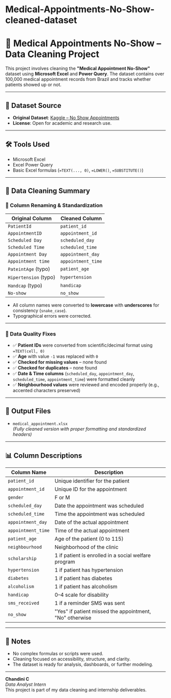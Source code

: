 # Medical-Appointments-No-Show-cleaned-dataset

# 🧹 Medical Appointments No-Show – Data Cleaning Project

This project involves cleaning the **"Medical Appointment No-Show"** dataset using **Microsoft Excel** and **Power Query**. The dataset contains over 100,000 medical appointment records from Brazil and tracks whether patients showed up or not.

---

## 📂 Dataset Source

- **Original Dataset**: [Kaggle – No Show Appointments](https://www.kaggle.com/datasets/joniarroba/noshowappointments)
- **License**: Open for academic and research use.

---

## 🛠 Tools Used

- Microsoft Excel
- Excel Power Query
- Basic Excel formulas (`=TEXT(..., 0)`, `=LOWER()`, `=SUBSTITUTE()`)

---

## 🧼 Data Cleaning Summary

### 🔧 Column Renaming & Standardization

| Original Column         | Cleaned Column        |
|-------------------------|-----------------------|
| `PatientId`             | `patient_id`          |
| `AppointmentID`         | `appointment_id`      |
| `Scheduled Day`         | `scheduled_day`       |
| `Scheduled Time`        | `scheduled_time`      |
| `Appointment Day`       | `appointment_day`     |
| `Appointment time`      | `appointment_time`    |
| `PateintAge` (typo)     | `patient_age`         |
| `Hipertension` (typo)   | `hypertension`        |
| `Handcap` (typo)        | `handicap`            |
| `No-show`               | `no_show`             |

- All column names were converted to **lowercase** with **underscores** for consistency (`snake_case`).
- Typographical errors were corrected.

---

### 🧪 Data Quality Fixes

- ✅ **Patient IDs** were converted from scientific/decimal format using `=TEXT(cell, 0)`
- ✅ **Age** with value `-1` was replaced with `0`
- ✅ **Checked for missing values** – none found
- ✅ **Checked for duplicates** – none found
- ✅ **Date & Time columns** (`scheduled_day`, `appointment_day`, `scheduled_time`, `appointment_time`) were formatted cleanly
- ✅ **Neighbourhood values** were reviewed and encoded properly (e.g., accented characters preserved)

---

## 💾 Output Files

- `medical_appointment.xlsx`  
  _(Fully cleaned version with proper formatting and standardized headers)_

---

## 📊 Column Descriptions

| Column Name         | Description |
|----------------------|-------------|
| `patient_id`         | Unique identifier for the patient |
| `appointment_id`     | Unique ID for the appointment |
| `gender`             | F or M |
| `scheduled_day`      | Date the appointment was scheduled |
| `scheduled_time`     | Time the appointment was scheduled |
| `appointment_day`    | Date of the actual appointment |
| `appointment_time`   | Time of the actual appointment |
| `patient_age`        | Age of the patient (0 to 115) |
| `neighbourhood`      | Neighborhood of the clinic |
| `scholarship`        | 1 if patient is enrolled in a social welfare program |
| `hypertension`       | 1 if patient has hypertension |
| `diabetes`           | 1 if patient has diabetes |
| `alcoholism`         | 1 if patient has alcoholism |
| `handicap`           | 0–4 scale for disability |
| `sms_received`       | 1 if a reminder SMS was sent |
| `no_show`            | "Yes" if patient missed the appointment, "No" otherwise |

---

## 📌 Notes

- No complex formulas or scripts were used.
- Cleaning focused on accessibility, structure, and clarity.
- The dataset is ready for analysis, dashboards, or further modeling.

---



**Chandini C**  
_Data Analyst Intern_  
This project is part of my data cleaning and internship deliverables.

